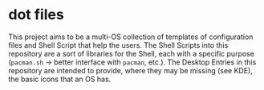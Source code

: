 # dot files

This project aims to be a multi-OS collection of templates of configuration files and Shell Script that help the users.
The Shell Scripts into this repository are a sort of libraries for the Shell, each with a specific purpose (`pacman.sh` -> better interface with `pacman`, etc.).
The Desktop Entries in this repository are intended to provide, where they may be missing (see KDE), the basic icons that an OS has.
